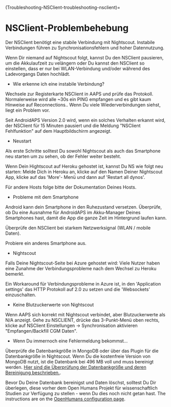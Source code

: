 (Troubleshooting-NSClient-troubleshooting-nsclient)=

# NSClient-Problembehebung

Der NSClient benötigt eine stabile Verbindung mit Nightscout. Instabile Verbindungen führen zu Synchronisationsfehlern und hoher Datennutzung.

Wenn Dir niemand auf Nightscout folgt, kannst Du den NSClient pausieren, um die Akkulaufzeit zu velängern oder Du kannst den NSClient so einstellen, dass er nur bei WLAN-Verbindung und/oder während des Ladevorgangs Daten hochlädt.

* Wie erkenne ich eine instabile Verbindung?

Wechsele zur Registerkarte NSClient in AAPS und prüfe das Protokoll. Normalerweise wird alle ~30s ein PING empfangen und es gibt kaum Hinweise auf Reconnections.. Wenn Du viele Wiederverbindungen siehst, liegt ein Problem vor.

Seit AndroidAPS Version 2.0 wird, wenn ein solches Verhalten erkannt wird, der NSClient für 15 Minuten pausiert und die Meldung "NSClient Fehlfunktion" auf dem Hauptbildschirm angezeigt.

* Neustart

Als erste Schritte solltest Du sowohl Nightscout als auch das Smartphone neu starten um zu sehen, ob der Fehler weiter besteht.

Wenn Dein Hightscout auf Heroku gehostet ist, kannst Du NS wie folgt neu starten: Melde Dich in Heroku an, klicke auf den Namen Deiner Nightscout App, klicke auf das 'More'- Menü und dann auf 'Restart all dynos'.

Für andere Hosts folge bitte der Dokumentation Deines Hosts.

* Probleme mit dem Smartphone

Android kann dein Smartphone in den Ruhezustand versetzen. Überprüfe, ob Du eine Ausnahme für AndroidAPS im Akku-Manager Deines Smartphones hast, damit die App die ganze Zeit im Hintergrund laufen kann.

Überprüfe den NSClient bei starkem Netzwerksignal (WLAN / mobile Daten).

Probiere ein anderes Smartphone aus.

* Nightscout

Falls Deine Nightscout-Seite bei Azure gehostet wird: Viele Nutzer haben eine Zunahme der Verbindungsprobleme nach dem Wechsel zu Heroku bemerkt.

Ein Workaround für Verbindungsprobleme in Azure ist, in den 'Application settings' das HTTP Protokoll auf 2.0 zu setzen und die 'Websockets' einzuschalten.

* Keine Blutzuckerwerte von Nightscout

Wenn AAPS sich korrekt mit Nightscout verbindet, aber Blutzuckerwerte als N/A anzeigt. Gehe zu NSCLIENT, drücke das 3-Punkt-Menü oben rechts, klicke auf NSClient Einstellungen -> Synchronisation aktivieren "Empfangen/Backfill CGM Daten".

* Wenn Du immernoch eine Fehlermeldung bekommst...

Überprüfe die Datenbankgröße in MongoDB oder über das Plugin für die Datenbankgröße in Nightscout. Wenn Du die kostenfreie Version von MongoDB nutzt, ist die Datenbank bei 496 MB voll und muss bereinigt werden. [Hier sind die Überprüfung der Datenbankgröße und deren Bereinigung beschrieben.](https://nightscout.github.io/troubleshoot/troublehoot/#database-full).

Bevor Du Deine Datenbank bereinigst und Daten löschst, solltest Du Dir überlegen, diese vorher dem Open Humans Projekt für wissenschaftlich Studien zur Verfügung zu stellen - wenn Du dies noch nicht getan hast. The instructions are on the [OpenHumans configuration page](../SupportingAaps/OpenHumans.md).